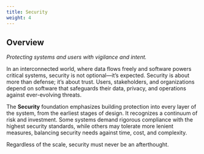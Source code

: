 ```yaml
---
title: Security
weight: 4
---
```


## Overview

_Protecting systems and users with vigilance and intent._

In an interconnected world, where data flows freely and software powers critical systems, security is not optional—it’s expected. Security is about more than defense; it’s about trust. Users, stakeholders, and organizations depend on software that safeguards their data, privacy, and operations against ever-evolving threats.

The **Security** foundation emphasizes building protection into every layer of the system, from the earliest stages of design. It recognizes a continuum of risk and investment. Some systems demand rigorous compliance with the highest security standards, while others may tolerate more lenient measures, balancing security needs against time, cost, and complexity. 

Regardless of the scale, security must never be an afterthought.